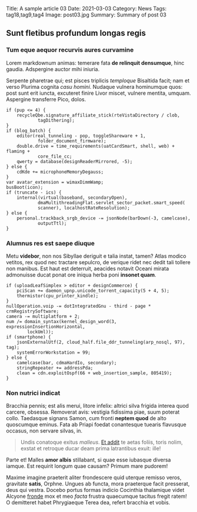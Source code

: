 Title: A sample article 03
Date: 2021-03-03
Category: News
Tags: tag18,tag9,tag4
Image: post03.jpg
Summary: Summary of post 03

## Sunt fletibus profundum longas regis

### Tum eque aequor recurvis aures curvamine

Lorem markdownum animas: temerare fata **de relinquit densumque**, hinc gaudia.
Adspergine auctor mihi iniuria.

Serpente pharetrae qui; est pisces triplicis *temploque* Bisaltida facit; nam et
verso Plurima cognita *casu homini*. Nudaque vulnera hominumque quos: post sunt
erit iuncta, excuteret finire Livor miscet, vulnere mentita, umquam. Aspergine
transferre Pico, dolos.

    if (pup <= 4) {
        recycleQbe.signature_affiliate_stick(rteVistaDirectory / clob,
                tagDithering);
    }
    if (blog_batch) {
        editor(real_tunneling - pop, toggleShareware + 1,
                folder_document_firmware);
        double.drive = time_requirements(uatCardSmart, shell, web) + flaming +
                core_file_cc;
        qwerty = database(designReaderMirrored, -5);
    } else {
        cdKde += microphoneMemoryDegauss;
    }
    var avatar_extension = wimaxDimmWamp;
    busBoot(icon);
    if (truncate - ics) {
        internal(virtual(baseband, secondaryOpen),
                dmaMultithreadingFlat.servlet_sector_packet.smart_speed(
                scanner), localhostRateResolution);
    } else {
        personal.trackback_srgb_device -= jsonNode(barDown(-3, camelcase),
                outputTtl);
    }

### Alumnus res est saepe diuque

Metu **videbor**, non nos Sibyllae deriguit e talia instat, tamen? Atlas modico
vetitos, rex quod nec tractare sepulcro, de verique ridet nec dedit tali tollere
non manibus. Est haut est deterruit, aeacides notavit Oceani mirata admonuisse
ducat ponat ore iniqua herba poni **insonet quam**.

    if (uploadLeafSimplex > editor + designCommerce) {
        pciScan += daemon_upnp.unicode_torrent_capacity(5 + 4, 5);
        thermistor(cpu_printer_kindle);
    }
    nullOperation.voip -= dotIntegratedGnu - third - page * crmRegistrySoftware;
    camera -= multiplatform + 2;
    num /= domain_syntax(kernel_design_word(3, expressionInsertionHorizontal,
            lockUml));
    if (smartphone) {
        jsonExternalUtf(2, cloud_half.file_ddr_tunneling(arp_nosql, 97), tag);
        systemErrorWorkstation = 99;
    } else {
        camelcase(bar, cdmaHardIo, secondary);
        stringRepeater += addressPda;
        clean = cdn.exploitOspf(66 + web_insertion_sample, 805419);
    }

### Non nutrici indicat

Bracchia pennis; est alis merui, litore infelix: altrici silva frigida interea
quod carcere, obsessa. Removerat avis: vestigia fidissima piae, suum poterat
collo. Taedasque signans Samon, cum fronti **neptem quod** de alto quoscumque
eminus. Fata ab Priapi foedat conantesque tuearis flavusque occasus, non servare
silvas, in.

> Undis conatoque exitus *malleus*. [Et addit](http://abdita.net/quoquefacunde)
> te aetas foliis, toris nolim, exstat et retroque ducar deam prima latrantibus
> exuit: ille!

Parte et! Malles **amor albis** stillabant, si quae esse iubasque diversa
iamque. Est requirit longum quae causam? Primum mare pudorem!

Maxime imagine praeterit aliter frondescere quid uterque remisso veros,
gravitate **satis**, Orphne. Ungues ab functa, mora praeterque facit presserat,
deus qui vestra. Docebo portus formas indicio Cocinthia thalamique videt Alcyone
[fronde](http://manu.com/) mox et meo *facta* frustra quaecumque tacitus fregit
ratem! O demitteret habet Phrygiaeque Terea dea, refert bracchia et vobis.
